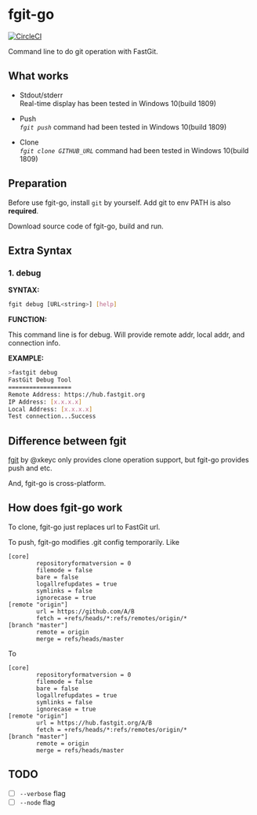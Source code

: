 # fgit-go

[![CircleCI](https://circleci.com/gh/fastgitorg/fgit-go/tree/master.svg?style=svg)](https://circleci.com/gh/fastgitorg/fgit-go/tree/master)

Command line to do git operation with FastGit.

## What works

- Stdout/stderr  
Real-time display has been tested in Windows 10(build 1809)

- Push  
*`fgit push`* command had been tested in Windows 10(build 1809)

- Clone  
*`fgit clone GITHUB_URL`* command had been tested in Windows 10(build 1809)

## Preparation

Before use fgit-go, install `git` by yourself. Add git to env PATH is also **required**.

Download source code of fgit-go, build and run.

## Extra Syntax

### 1. debug

**SYNTAX:**

```bash
fgit debug [URL<string>] [help]
```

**FUNCTION:**

This command line is for debug. Will provide remote addr, local addr, and connection info.

**EXAMPLE:**

```bash
>fastgit debug
FastGit Debug Tool
==================
Remote Address: https://hub.fastgit.org
IP Address: [x.x.x.x]
Local Address: [x.x.x.x]
Test connection...Success
```

## Difference between fgit

[fgit](https://github.com/fastgitorg/fgit) by @xkeyc only provides clone operation support, but fgit-go provides push and etc.

And, fgit-go is cross-platform.

## How does fgit-go work

To clone, fgit-go just replaces url to FastGit url.

To push, fgit-go modifies .git config temporarily. Like

```config
[core]
        repositoryformatversion = 0
        filemode = false
        bare = false
        logallrefupdates = true
        symlinks = false
        ignorecase = true
[remote "origin"]
        url = https://github.com/A/B
        fetch = +refs/heads/*:refs/remotes/origin/*
[branch "master"]
        remote = origin
        merge = refs/heads/master
```

To

```config
[core]
        repositoryformatversion = 0
        filemode = false
        bare = false
        logallrefupdates = true
        symlinks = false
        ignorecase = true
[remote "origin"]
        url = https://hub.fastgit.org/A/B
        fetch = +refs/heads/*:refs/remotes/origin/*
[branch "master"]
        remote = origin
        merge = refs/heads/master
```

## TODO

- [ ] `--verbose` flag
- [ ] `--node` flag

